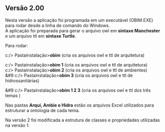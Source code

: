 ## Versão 2.00

Nesta versão a aplicação foi programada em um executável (OBIM.EXE) para rodar desde a linha de comando do Windows.  
A aplicação foi preparada para gerar o arquivo owl em **sintaxe Manchester** e um arquivo ttl em **sintaxe Turtle**.   

Para rodar:  

  c:/> Pastainstalação>**obim** (cria os arquivos owl e ttl de arquitetura)  

  c:/> Pastainstalação>**obim 1** (cria os  arquivos owl e ttl de arquitetura)  
  c:/> Pastainstalação>**obim 2** (cria os arquivos owl e ttl de ambientes)  
  &#9 c:/> Pastainstalação>**obim 3** (cria os arquivos owl e ttl de hidrossanitárias)  

  &#9 c:/> Pastainstalação>**obim 1 2 3** (cria os arquivos owl e ttl dos três temas )  

Nas pastas **Arqui, Ambie e Hidra** estão os arquivos Excel utilizados para estruturar a ontologia de cada tema.  

Na versão 2 foi modificada a estrutura de classes e propriedades utilizadas na versão 1.  

